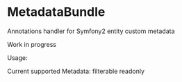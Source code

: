 MetadataBundle
==============

Annotations handler for Symfony2 entity custom metadata

Work in progress

Usage:



Current supported Metadata:
  filterable
  readonly
